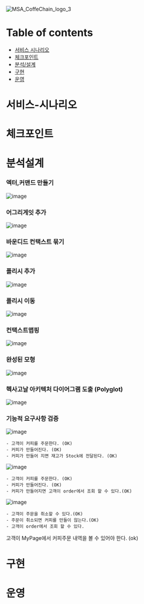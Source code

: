 ![MSA_CoffeChain_logo_3](https://user-images.githubusercontent.com/26760226/106547009-b6e1b880-654f-11eb-8c4b-4526f2200c72.jpg)

# Table of contents

- [서비스 시나리오](#서비스-시나리오)
- [체크포인트](#체크포인트)
- [분석/설계](#분석설계)
- [구현](#구현)
- [운영](#운영)

# 서비스-시나리오

# 체크포인트

# 분석설계

### 엑터,커맨드 만들기

![image](https://user-images.githubusercontent.com/75309297/106565267-e1dd0400-6571-11eb-9b03-b80e1fe7f4a2.png)

### 어그리게잇 추가

![image](https://user-images.githubusercontent.com/75309297/106565449-2e284400-6572-11eb-8d78-0e86449b4c23.png)

### 바운디드 컨택스트 묶기

![image](https://user-images.githubusercontent.com/75309297/106565561-59ab2e80-6572-11eb-80c7-66e17c71bfa4.png)

### 폴리시 추가

![image](https://user-images.githubusercontent.com/75309297/106565730-9840e900-6572-11eb-95d8-2f2b6c74f6f2.png)

### 폴리시 이동

![image](https://user-images.githubusercontent.com/75309297/106565854-ce7e6880-6572-11eb-898a-a24569800fc3.png)

### 컨택스트맵핑

![image](https://user-images.githubusercontent.com/75309297/106565996-0685ab80-6573-11eb-8c9d-bd34e59fffcd.png)

### 완성된 모형

![image](https://user-images.githubusercontent.com/75309297/106566105-32089600-6573-11eb-93cf-3a1fd5fea7b5.png)

### 헥사고날 아키텍처 다이어그램 도출 (Polyglot)

![image](https://user-images.githubusercontent.com/75309297/106578384-cb8b7400-6582-11eb-95ec-55ba8da71a64.png)

### 기능적 요구사항 검증

![image](https://user-images.githubusercontent.com/75309297/106581014-bcf28c00-6585-11eb-867d-df5c2fe91896.png)


    - 고객이 커피를 주문한다. (OK)
    - 커피가 만들어진다. (OK)
    - 커피가 만들어 지면 재고가 Stock에 전달된다. (OK)
    

![image](https://user-images.githubusercontent.com/75309297/106581647-6d609000-6586-11eb-88ce-cf81b4681b47.png)

    - 고객이 커피를 주문한다. (OK)
    - 커피가 만들어진다. (OK)
    - 커피가 만들어지면 고객이 order에서 조회 할 수 있다.(OK)
    
![image](https://user-images.githubusercontent.com/75309297/106582664-96cdeb80-6587-11eb-8a21-d7f7aba5492d.png)

    - 고객이 주문을 취소할 수 있다.(OK)
    - 주문이 취소되면 커피를 만들이 않는다.(OK)
    - 고객이 order에서 조회 할 수 있다.


고객이 MyPage에서 커피주문 내역을 볼 수 있어야 한다. (ok)


# 구현

# 운영
